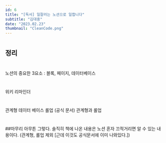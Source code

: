 ```yaml
---
id: 6
title: "[독서] 일잘러는 노션으로 일합니다"
subtitle: "김대중"
date: "2023.02.23"
thumbnail: "CleanCode.png"
---
```

#
## 정리
#
노션의 중요한 3요소 : 블록, 페이지, 데이터베이스
#
위키
리마인더
#
관계형 데이터 베이스
롤업
(공식 문서) 관계형과 롤업
#
##마무리
아무튼 그렇다.
솔직히 책에 나온 내용은 노션 혼자 끄적거리면 알 수 있는 내용이다.
(관계형, 롤업 제외 [근데 이것도 공식문서에 이미 나와있다.])